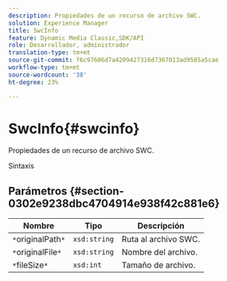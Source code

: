 ```yaml
---
description: Propiedades de un recurso de archivo SWC.
solution: Experience Manager
title: SwcInfo
feature: Dynamic Media Classic,SDK/API
role: Desarrollador, administrador
translation-type: tm+mt
source-git-commit: f6c97606d7a4209427316d7367013ad9585a5cae
workflow-type: tm+mt
source-wordcount: '38'
ht-degree: 23%

---
```



# SwcInfo{#swcinfo}

Propiedades de un recurso de archivo SWC.

Sintaxis

## Parámetros {#section-0302e9238dbc4704914e938f42c881e6}

| Nombre | Tipo | Descripción |
|---|---|---|
| `*`originalPath`*` | `xsd:string` | Ruta al archivo SWC. |
| `*`originalFile`*` | `xsd:string` | Nombre del archivo. |
| `*`fileSize`*` | `xsd:int` | Tamaño de archivo. |

